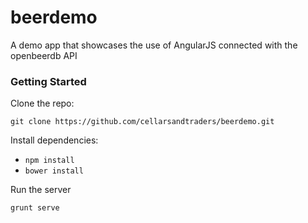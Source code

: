 beerdemo
========

A demo app that showcases the use of AngularJS connected with the openbeerdb API

### Getting Started

Clone the repo:

```git clone https://github.com/cellarsandtraders/beerdemo.git```

Install dependencies:
- `npm install`
- `bower install`

Run the server

```grunt serve```
